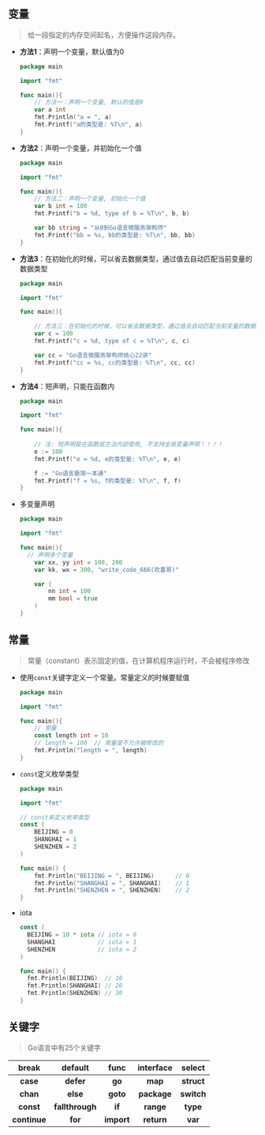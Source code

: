 ## 变量

> 给一段指定的内存空间起名，方便操作这段内存。

* **方法1**：声明一个变量，默认值为0

  ```go
  package main
  
  import "fmt"
  
  func main(){
      // 方法一：声明一个变量, 默认的值是0
      var a int
      fmt.Println("a = ", a)
      fmt.Printf("a的类型是: %T\n", a)
  }
  ```

* **方法2**：声明一个变量，并初始化一个值

  ```go
  package main
  
  import "fmt"
  
  func main(){
      // 方法二：声明一个变量, 初始化一个值
      var b int = 100
      fmt.Printf("b = %d, type of b = %T\n", b, b)
  
      var bb string = "从0到Go语言微服务架构师"
      fmt.Printf("bb = %s, bb的类型是: %T\n", bb, bb)
  }
  ```

* **方法3**：在初始化的时候，可以省去数据类型，通过值去自动匹配当前变量的数据类型

  ```go
  package main
  
  import "fmt"
  
  func main(){
  
      // 方法三：在初始化的时候，可以省去数据类型，通过值去自动匹配当前变量的数据类型
      var c = 100
      fmt.Printf("c = %d, type of c = %T\n", c, c)
  
      var cc = "Go语言微服务架构师核心22讲"
      fmt.Printf("cc = %s, cc的类型是: %T\n", cc, cc)
  }
  ```

* **方法4**：短声明，只能在函数内

  ```go
  package main
  
  import "fmt"
  
  func main(){
      
      // 注: 短声明是在函数或方法内部使用, 不支持全局变量声明！！！！
      e := 100
      fmt.Printf("e = %d, e的类型是: %T\n", e, e)
  
      f := "Go语言极简一本通"
      fmt.Printf("f = %s, f的类型是: %T\n", f, f)
  }
  ```

* 多变量声明

  ```go
  package main
  
  import "fmt"
  
  func main(){
  	// 声明多个变量
      var xx, yy int = 100, 200
      var kk, wx = 300, "write_code_666(欢喜哥)"
  
      var (
          nn int = 100
          mm bool = true
      )
  }
  ```

## 常量

> 常量（constant）表示固定的值，在计算机程序运行时，不会被程序修改

* 使用`const`关键字定义一个常量。常量定义的时候要赋值

  ```go
  package main
  
  import "fmt"
  
  func main(){
      // 常量
      const length int = 10
      // length = 100  // 常量是不允许被修改的
      fmt.Println("length = ", length)
  }
  ```

* `const`定义枚举类型

  ```go
  package main
  
  import "fmt"
  
  // const来定义枚举类型
  const (
      BEIJING = 0
      SHANGHAI = 1
      SHENZHEN = 2
  )
  
  func main() {
      fmt.Println("BEIJING = ", BEIJING)      // 0
      fmt.Println("SHANGHAI = ", SHANGHAI)    // 1
      fmt.Println("SHENZHEN = ", SHENZHEN)    // 2
  }
  ```

* iota

  ```go
  const (
  	BEIJING = 10 * iota // iota = 0
  	SHANGHAI			// iota = 1
  	SHENZHEN			// iota = 2
  )
  
  func main() {
  	fmt.Println(BEIJING)  // 10
  	fmt.Println(SHANGHAI) // 20
  	fmt.Println(SHENZHEN) // 30
  }
  ```

## 关键字

> Go语言中有25个关键字

|    break     |     default     |    func    |  interface  |   select   |
| :----------: | :-------------: | :--------: | :---------: | :--------: |
|   **case**   |    **defer**    |   **go**   |   **map**   | **struct** |
|   **chan**   |    **else**     |  **goto**  | **package** | **switch** |
|  **const**   | **fallthrough** |   **if**   |  **range**  |  **type**  |
| **continue** |     **for**     | **import** | **return**  |  **var**   |